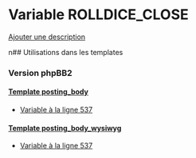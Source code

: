 # Variable ROLLDICE_CLOSE
[Ajouter une description](https://fa-tvars.appspot.com/ROLLDICE_CLOSE)

n## Utilisations dans les templates

### Version phpBB2

#### [Template posting_body](subsilver/posting_body.md)
* [Variable à la ligne 537](../subsilver/posting_body.tpl#L537)

#### [Template posting_body_wysiwyg](subsilver/posting_body_wysiwyg.md)
* [Variable à la ligne 537](../subsilver/posting_body_wysiwyg.tpl#L537)